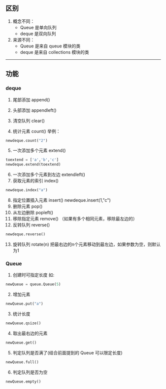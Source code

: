 ## 区别
1. 概念不同：
   - Queue 是单向队列
   - deque 是双向队列
2. 来源不同：
   - Queue 是来自 queue 模块的类
   - deque 是来自 collections 模块的类

---

## 功能

### deque
1. 尾部添加 append()

3. 头部添加 appendleft()
4. 清空队列 clear()
5. 统计元素 count() 举例：
```python
newdeque.count("2")
```
5. 一次添加多个元素 extend()
```python
toextend = ['a','b','c']
newdeque.extend(toextend)
```
6. 一次添加多个元素到左边 extendleft()
7. 获取元素的索引 index()
```python
newdeque.index("a")
```
8. 指定位置插入元素 insert()
newdeque.insert(1,"c")
9. 删除元素 pop()
10. 从左边删除 popleft()
11. 移除指定元素 remove() （如果有多个相同元素，移除最左边的）
12. 反转队列 reverse()
```python
newdeque.reverse()
```
13. 旋转队列 rotate(n) 把最右边的n个元素移动到最左边，如果参数为空，则默认为1

### Queue
1. 创建时可指定长度 如:
```python
newQueue = queue.Queue(5)
```
2. 增加元素 
```python
newQueue.put("a")
```
3. 统计长度
```python
newQueue.qsize()
```
4. 取出最右边的元素
```python
newQueue.get()
```
5. 判定队列是否满了(结合前面提到的 Queue 可以限定长度)
```python
newQueue.full()
```
6. 判定队列是否为空
```python
newQueue.empty()
```